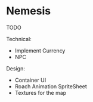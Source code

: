Nemesis
=======

TODO

Technical:

- Implement Currency
- NPC

Design:

- Container UI
- Roach Animation SpriteSheet
- Textures for the map

